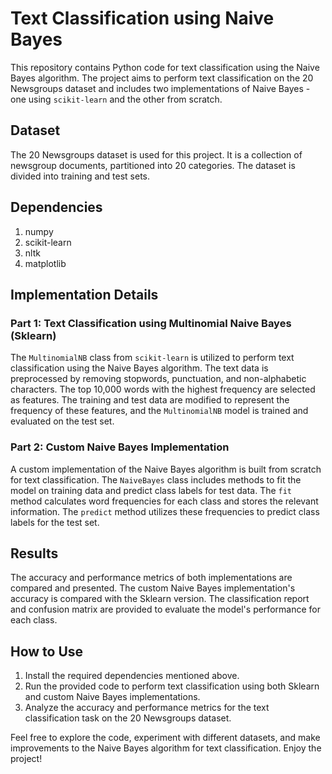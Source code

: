 # Text Classification using Naive Bayes

This repository contains Python code for text classification using the Naive Bayes algorithm. The project aims to perform text classification on the 20 Newsgroups dataset and includes two implementations of Naive Bayes - one using `scikit-learn` and the other from scratch.

## Dataset
The 20 Newsgroups dataset is used for this project. It is a collection of newsgroup documents, partitioned into 20 categories. The dataset is divided into training and test sets.

## Dependencies
1. numpy
2. scikit-learn
3. nltk
4. matplotlib

## Implementation Details

### Part 1: Text Classification using Multinomial Naive Bayes (Sklearn)
The `MultinomialNB` class from `scikit-learn` is utilized to perform text classification using the Naive Bayes algorithm. The text data is preprocessed by removing stopwords, punctuation, and non-alphabetic characters. The top 10,000 words with the highest frequency are selected as features. The training and test data are modified to represent the frequency of these features, and the `MultinomialNB` model is trained and evaluated on the test set.

### Part 2: Custom Naive Bayes Implementation
A custom implementation of the Naive Bayes algorithm is built from scratch for text classification. The `NaiveBayes` class includes methods to fit the model on training data and predict class labels for test data. The `fit` method calculates word frequencies for each class and stores the relevant information. The `predict` method utilizes these frequencies to predict class labels for the test set.

## Results
The accuracy and performance metrics of both implementations are compared and presented. The custom Naive Bayes implementation's accuracy is compared with the Sklearn version. The classification report and confusion matrix are provided to evaluate the model's performance for each class.

## How to Use
1. Install the required dependencies mentioned above.
2. Run the provided code to perform text classification using both Sklearn and custom Naive Bayes implementations.
3. Analyze the accuracy and performance metrics for the text classification task on the 20 Newsgroups dataset.

Feel free to explore the code, experiment with different datasets, and make improvements to the Naive Bayes algorithm for text classification. Enjoy the project!
